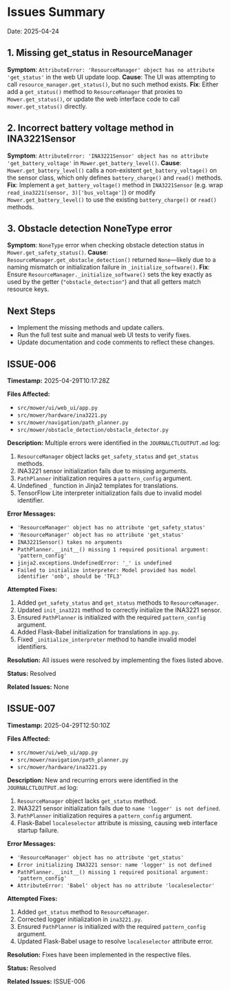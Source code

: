 # Issues Summary
Date: 2025-04-24

## 1. Missing get_status in ResourceManager
**Symptom**: `AttributeError: 'ResourceManager' object has no attribute 'get_status'` in the web UI update loop.
**Cause**: The UI was attempting to call `resource_manager.get_status()`, but no such method exists.
**Fix**: Either add a `get_status()` method to `ResourceManager` that proxies to `Mower.get_status()`, or update the web interface code to call `mower.get_status()` directly.

## 2. Incorrect battery voltage method in INA3221Sensor
**Symptom**: `AttributeError: 'INA3221Sensor' object has no attribute 'get_battery_voltage'` in `Mower.get_battery_level()`.
**Cause**: `Mower.get_battery_level()` calls a non-existent `get_battery_voltage()` on the sensor class, which only defines `battery_charge()` and `read()` methods.
**Fix**: Implement a `get_battery_voltage()` method in `INA3221Sensor` (e.g. wrap `read_ina3221(sensor, 3)['bus_voltage']`) or modify `Mower.get_battery_level()` to use the existing `battery_charge()` or `read()` methods.

## 3. Obstacle detection NoneType error
**Symptom**: `NoneType` error when checking obstacle detection status in `Mower.get_safety_status()`.
**Cause**: `ResourceManager.get_obstacle_detection()` returned `None`—likely due to a naming mismatch or initialization failure in `_initialize_software()`.
**Fix**: Ensure `ResourceManager._initialize_software()` sets the key exactly as used by the getter (`"obstacle_detection"`) and that all getters match resource keys.

## Next Steps
- Implement the missing methods and update callers.
- Run the full test suite and manual web UI tests to verify fixes.
- Update documentation and code comments to reflect these changes.

## ISSUE-006
**Timestamp:** 2025-04-29T10:17:28Z

**Files Affected:**
- `src/mower/ui/web_ui/app.py`
- `src/mower/hardware/ina3221.py`
- `src/mower/navigation/path_planner.py`
- `src/mower/obstacle_detection/obstacle_detector.py`

**Description:**
Multiple errors were identified in the `JOURNALCTLOUTPUT.md` log:
1. `ResourceManager` object lacks `get_safety_status` and `get_status` methods.
2. INA3221 sensor initialization fails due to missing arguments.
3. `PathPlanner` initialization requires a `pattern_config` argument.
4. Undefined `_` function in Jinja2 templates for translations.
5. TensorFlow Lite interpreter initialization fails due to invalid model identifier.

**Error Messages:**
- `'ResourceManager' object has no attribute 'get_safety_status'`
- `'ResourceManager' object has no attribute 'get_status'`
- `INA3221Sensor() takes no arguments`
- `PathPlanner.__init__() missing 1 required positional argument: 'pattern_config'`
- `jinja2.exceptions.UndefinedError: '_' is undefined`
- `Failed to initialize interpreter: Model provided has model identifier 'onb', should be 'TFL3'`

**Attempted Fixes:**
1. Added `get_safety_status` and `get_status` methods to `ResourceManager`.
2. Updated `init_ina3221` method to correctly initialize the INA3221 sensor.
3. Ensured `PathPlanner` is initialized with the required `pattern_config` argument.
4. Added Flask-Babel initialization for translations in `app.py`.
5. Fixed `_initialize_interpreter` method to handle invalid model identifiers.

**Resolution:**
All issues were resolved by implementing the fixes listed above.

**Status:** Resolved

**Related Issues:** None

## ISSUE-007
**Timestamp:** 2025-04-29T12:50:10Z

**Files Affected:**
- `src/mower/ui/web_ui/app.py`
- `src/mower/navigation/path_planner.py`
- `src/mower/hardware/ina3221.py`

**Description:**
New and recurring errors were identified in the `JOURNALCTLOUTPUT.md` log:
1. `ResourceManager` object lacks `get_status` method.
2. INA3221 sensor initialization fails due to `name 'logger' is not defined`.
3. `PathPlanner` initialization requires a `pattern_config` argument.
4. Flask-Babel `localeselector` attribute is missing, causing web interface startup failure.

**Error Messages:**
- `'ResourceManager' object has no attribute 'get_status'`
- `Error initializing INA3221 sensor: name 'logger' is not defined`
- `PathPlanner.__init__() missing 1 required positional argument: 'pattern_config'`
- `AttributeError: 'Babel' object has no attribute 'localeselector'`

**Attempted Fixes:**
1. Added `get_status` method to `ResourceManager`.
2. Corrected logger initialization in `ina3221.py`.
3. Ensured `PathPlanner` is initialized with the required `pattern_config` argument.
4. Updated Flask-Babel usage to resolve `localeselector` attribute error.

**Resolution:**
Fixes have been implemented in the respective files.

**Status:** Resolved

**Related Issues:** ISSUE-006
